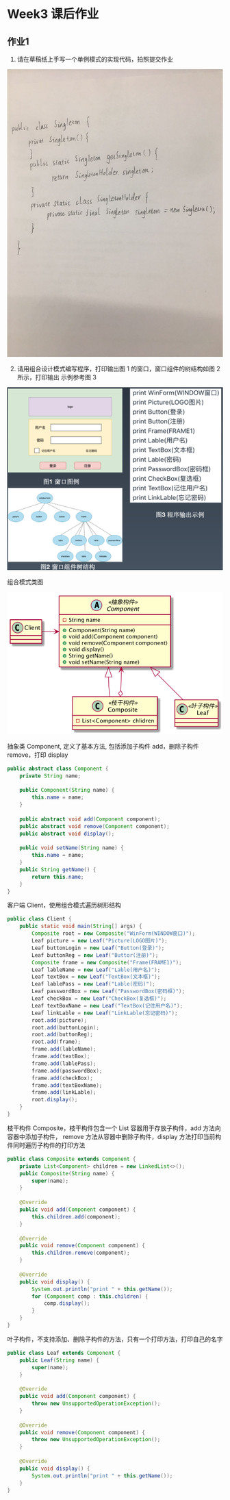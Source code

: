 # Week3 课后作业
## 作业1
1. 请在草稿纸上手写一个单例模式的实现代码，拍照提交作业

![singleton](singleton.jpeg)

2. 请用组合设计模式编写程序，打印输出图 1 的窗口，窗口组件的树结构如图 2 所示，打印输出
示例参考图 3

![homework](homework.png)

组合模式类图

![composite](composite.png)

抽象类 Component, 定义了基本方法, 包括添加子构件 add，删除子构件 remove，打印 display

```java
public abstract class Component {
    private String name;

    public Component(String name) {
        this.name = name;
    }

    public abstract void add(Component component);
    public abstract void remove(Component component);
    public abstract void display();

    public void setName(String name) {
        this.name = name;
    }
    public String getName() {
        return this.name;
    }
}
```

客户端 Client，使用组合模式遍历树形结构
```java
public class Client {
    public static void main(String[] args) {
        Composite root = new Composite("WinForm(WINDOW窗口)");
        Leaf picture = new Leaf("Picture(LOGO图片)");
        Leaf buttonLogin = new Leaf("Button(登录)");
        Leaf buttonReg = new Leaf("Buttor(注册)");
        Composite frame = new Composite("Frame(FRAME1)");
        Leaf lableName = new Leaf("Lable(用户名)");
        Leaf textBox = new Leaf("TextBox(文本框)");
        Leaf lablePass = new Leaf("Lable(密码)");
        Leaf passwordBox = new Leaf("PasswordBox(密码框)");
        Leaf checkBox = new Leaf("CheckBox(复选框)");
        Leaf textBoxName = new Leaf("TextBox(记住用户名)");
        Leaf linkLable = new Leaf("LinkLable(忘记密码)");
        root.add(picture);
        root.add(buttonLogin);
        root.add(buttonReg);
        root.add(frame);
        frame.add(lableName);
        frame.add(textBox);
        frame.add(lablePass);
        frame.add(passwordBox);
        frame.add(checkBox);
        frame.add(textBoxName);
        frame.add(linkLable);
        root.display();
    }
}
```

枝干构件 Composite，枝干构件包含一个 List 容器用于存放子构件，add 方法向容器中添加子构件，
remove 方法从容器中删除子构件，display 方法打印当前构件同时遍历子构件的打印方法

```java
public class Composite extends Component {
    private List<Component> children = new LinkedList<>();
    public Composite(String name) {
        super(name);
    }

    @Override
    public void add(Component component) {
        this.children.add(component);
    }

    @Override
    public void remove(Component component) {
        this.children.remove(component);
    }

    @Override
    public void display() {
        System.out.println("print " + this.getName());
        for (Component comp : this.children) {
            comp.display();
        }
    }
}
```

叶子构件，不支持添加、删除子构件的方法，只有一个打印方法，打印自己的名字

```java
public class Leaf extends Component {
    public Leaf(String name) {
        super(name);
    }

    @Override
    public void add(Component component) {
        throw new UnsupportedOperationException();
    }

    @Override
    public void remove(Component component) {
        throw new UnsupportedOperationException();
    }

    @Override
    public void display() {
        System.out.println("print " + this.getName());
    }
}
```
